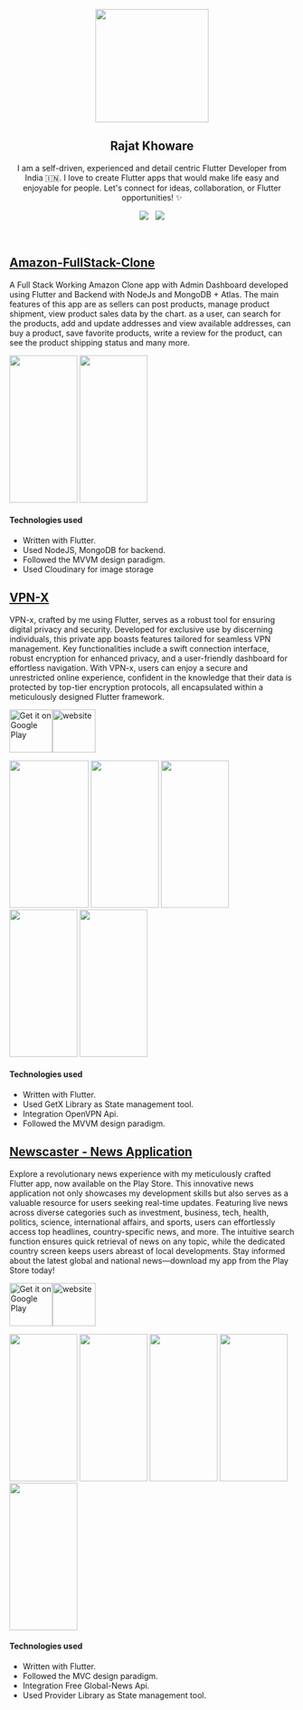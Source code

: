 <p align="center">
  <img src="https://github.com/RajatKhoware/RajatKhoware/assets/107408201/e2e63dc0-7d05-4a49-93ae-a5f18566c246" width="200" height="200">
<!--   <img src="https://github.com/RajatKhoware/RajatKhoware/assets/107408201/28b6d939-2a54-4449-b297-6c32355c4fa3.png" width="200" height="200"> -->
</p>
<h2 align="center">Rajat Khoware</h2>
<p align="center">I am a self-driven, experienced and detail centric Flutter Developer from India 🇮🇳. I love to create Flutter apps that would make life easy and enjoyable for people. Let's connect for ideas, collaboration, or Flutter opportunities! ✨ </p>
<p align="center">
  <a href="https://www.linkedin.com/in/rajat-khoware/"><img src="https://img.shields.io/static/v1?label=LinkedIn&message=RajatKhoware&color=blue&style=for-the-badge&logo=linkedin&logoColor=white"></a>&nbsp;&nbsp;
  <a href="https://github.com/Rajatkhoware"><img src="https://img.shields.io/static/v1?label=Github&message=RajatKhoware&color=red&style=for-the-badge&logo=github&logoColor=white"></a>
</p><br>

## [Amazon-FullStack-Clone](https://github.com/RajatKhoware/Amazon_Clone-Flutter)


A Full Stack Working Amazon Clone app with Admin Dashboard developed using Flutter and Backend with NodeJs and MongoDB + Atlas. The main features of this app are as sellers can post products, manage product shipment, view product sales data by the chart. as a user, can search for the products, add and update addresses and view available addresses, can buy a product, save favorite products, write a review for the product, can see the product shipping status and many more.

<div class="row">
<img src="https://user-images.githubusercontent.com/3157579/178204057-dd51e81c-bc60-41db-b626-600a1e2a130e.gif" width="120" height="260">
<img src="https://user-images.githubusercontent.com/3157579/178206855-2368a5e9-12bf-4110-9d50-45a91d632804.gif" width="120" height="260">
</div>

#### Technologies used
* Written with Flutter.
* Used NodeJS, MongoDB for backend.
* Followed the MVVM design paradigm.
* Used Cloudinary for image storage

## [VPN-X](https://github.com/RajatKhoware/VPNX-Flutter)

VPN-x, crafted by me using Flutter, serves as a robust tool for ensuring digital privacy and security. Developed for exclusive use by discerning individuals, this private app boasts features tailored for seamless VPN management. Key functionalities include a swift connection interface, robust encryption for enhanced privacy, and a user-friendly dashboard for effortless navigation. With VPN-x, users can enjoy a secure and unrestricted online experience, confident in the knowledge that their data is protected by top-tier encryption protocols, all encapsulated within a meticulously designed Flutter framework.

<a href='https://play.google.com/store/apps/details?id=com.rajatKhoware.masterVpn'><img alt='Get it on Google Play' src='https://play.google.com/intl/en_us/badges/static/images/badges/en_badge_web_generic.png' height="76"/></a><img src="https://chess-45a81.web.app/favicon.png" width="76" height="76" alt="website" title="website" /></a>

<div class="row">
<img src="https://github.com/RajatKhoware/VPNX-Flutter/assets/107408201/f1103de5-4af2-4f1c-a75c-63a5df0f2566.gif" width="140" height="260"/>
<img src="https://github.com/RajatKhoware/RajatKhoware/assets/107408201/7e132b27-bd55-489a-842d-e2aa8d183a7e.png" width="120" height="260">
<img src="https://github.com/RajatKhoware/RajatKhoware/assets/107408201/afb749d3-27a3-4108-9ac8-375b48ab15b0.png" width="120" height="260">
<img src="https://github.com/RajatKhoware/RajatKhoware/assets/107408201/0275e0f8-3bec-4b55-a398-4559f1313af0.png" width="120" height="260">
<img src="https://github.com/RajatKhoware/RajatKhoware/assets/107408201/eb8a0884-cf72-4a5b-8db0-db16dcda0065.png" width="120" height="260">
</div>




#### Technologies used

* Written with Flutter.
* Used GetX Library as State management tool.
* Integration OpenVPN Api.
* Followed the MVVM design paradigm.

## [Newscaster - News Application](https://play.google.com/store/apps/details?id=com.rajatkhoware.newscaster)

Explore a revolutionary news experience with my meticulously crafted Flutter app, now available on the Play Store. This innovative news application not only showcases my development skills but also serves as a valuable resource for users seeking real-time updates. Featuring live news across diverse categories such as investment, business, tech, health, politics, science, international affairs, and sports, users can effortlessly access top headlines, country-specific news, and more. The intuitive search function ensures quick retrieval of news on any topic, while the dedicated country screen keeps users abreast of local developments. Stay informed about the latest global and national news—download my app from the Play Store today!

<a href='https://play.google.com/store/apps/details?id=com.rajatkhoware.newscaster'><img alt='Get it on Google Play' src='https://play.google.com/intl/en_us/badges/static/images/badges/en_badge_web_generic.png' height="76"/></a><img src="https://chess-45a81.web.app/favicon.png" width="76" height="76" alt="website" title="website" /></a>

<div class="row">
<img src="https://play-lh.googleusercontent.com/nguP4Lc6cKiAvS9YufTEkqqCJPTXRGp4qI18rQH8KFDiecp-K4R3sbH4MbXk2tSHKRY=w526-h296-rw" width="120" height="260">
<img src="https://play-lh.googleusercontent.com/pxXfnLT6AU83en0AhIfovzFqQz3P6lXDJDj485W3pfdSEHadAz3ptMXoGoNpBOdNvFRg=w526-h296-rw" width="120" height="260">
<img src="https://play-lh.googleusercontent.com/Cs39pY2rHowYKPr6-0x85rtyxGsFyoiQ8lcolWUiNWv8PAEvLkgJHkRwJ8r9qTCp6yk=w526-h296-rw" width="120" height="260">
<img src="https://play-lh.googleusercontent.com/dpAc59OXVZdufmUD2A86mfcwm2x63jYTahlk4zHpZio__laG2ORGv9oKmYPuJbAoz1w=w526-h296-rw" width="120" height="260">
<img src="https://play-lh.googleusercontent.com/eA5iHf6EIkJGfxNWvgxQ0dHGRiVgc_5XuLQfwtfx7HaEyls50aTbacG2WtHXW6V7Hgg=w526-h296-rw" width="120" height="260">
</div>


#### Technologies used

* Written with Flutter.
* Followed the MVC design paradigm.
* Integration Free Global-News Api.
* Used Provider Library as State management tool.
